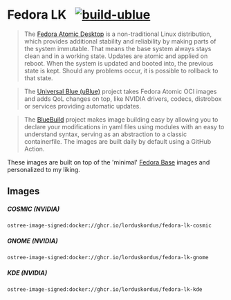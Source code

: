 # Fedora LK &nbsp; [![build-ublue](https://github.com/lorduskordus/fedora-lk/actions/workflows/build.yml/badge.svg)](https://github.com/lorduskordus/fedora-lk/actions/workflows/build.yml)

> The [Fedora Atomic Desktop](https://fedoraproject.org/atomic-desktops/) is a non-traditional Linux distribution, which provides additional stability and reliability by making parts of the system immutable. That means the base system always stays clean and in a working state. Updates are atomic and applied on reboot. When the system is updated and booted into, the previous state is kept. Should any problems occur, it is possible to rollback to that state.

> The [Universal Blue (uBlue)](https://universal-blue.org/) project takes Fedora Atomic OCI images and adds QoL changes on top, like NVIDIA drivers, codecs, distrobox or services providing automatic updates.

> The [BlueBuild](https://blue-build.org/) project makes image building easy by allowing you to declare your modifications in yaml files using modules with an easy to understand syntax, serving as an abstraction to a classic containerfile. The images are built daily by default using a GitHub Action.

These images are built on top of the 'minimal' [Fedora Base](https://github.com/lorduskordus/fedora-base) images and personalized to my liking.

## Images

##### COSMIC (NVIDIA)
```
ostree-image-signed:docker://ghcr.io/lorduskordus/fedora-lk-cosmic
```
##### GNOME (NVIDIA)
```
ostree-image-signed:docker://ghcr.io/lorduskordus/fedora-lk-gnome
```
##### KDE (NVIDIA)
```
ostree-image-signed:docker://ghcr.io/lorduskordus/fedora-lk-kde
```
